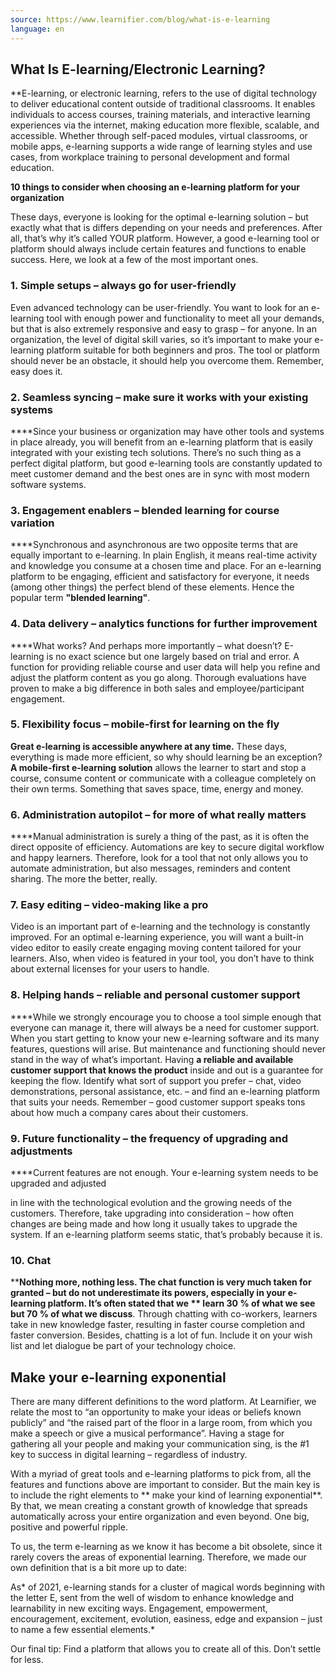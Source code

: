 ```yaml
---
source: https://www.learnifier.com/blog/what-is-e-learning
language: en
---
```


## **What Is E-learning/Electronic Learning?**

**E-learning, or electronic learning, refers to the use of digital technology to deliver educational content outside of traditional classrooms. It enables individuals to access courses, training materials, and interactive learning experiences via the internet, making education more flexible, scalable, and accessible. Whether through self-paced modules, virtual classrooms, or mobile apps, e-learning supports a wide range of learning styles and use cases, from workplace training to personal development and formal education.

**10 things to consider when choosing an e-learning platform for your organization**

These days, everyone is looking for the optimal e-learning solution – but exactly what that is differs depending on your needs and preferences. After all, that’s why it’s called YOUR platform. However, a good e-learning tool or platform should always include certain features and functions to enable success. Here, we look at a few of the most important ones.

### **1. Simple setups – always go for user-friendly**

Even advanced technology can be user-friendly. You want to look for an e-learning tool with enough power and functionality to meet all your demands, but that is also extremely responsive and easy to grasp – for anyone. In an organization, the level of digital skill varies, so it’s important to make your e-learning platform suitable for both beginners and pros. The tool or platform should never be an obstacle, it should help you overcome them. Remember, easy does it.

### **2. Seamless syncing – make sure it works with your existing systems**

****Since your business or organization may have other tools and systems in place already, you will benefit from an e-learning platform that is easily integrated with your existing tech solutions. There’s no such thing as a perfect digital platform, but good e-learning tools are constantly updated to meet customer demand and the best ones are in sync with most modern software systems.

### **3. Engagement enablers – blended learning for course variation**

****Synchronous and asynchronous are two opposite terms that are equally important to e-learning. In plain English, it means real-time activity and knowledge you consume at a chosen time and place. For an e-learning platform to be engaging, efficient and satisfactory for everyone, it needs (among other things) the perfect blend of these elements. Hence the popular term **"****blended learning****"**.

### **4. Data delivery – analytics functions for further improvement**

****What works? And perhaps more importantly – what doesn’t? E-learning is no exact science but one largely based on trial and error. A function for providing reliable course and user data will help you refine and adjust the platform content as you go along. Thorough evaluations have proven to make a big difference in both sales and employee/participant engagement.

### **5. Flexibility focus – mobile-first for learning on the fly**

**Great e-learning is accessible anywhere at any time.** These days, everything is made more efficient, so why should learning be an exception? **A mobile-first e-learning solution** allows the learner to start and stop a course, consume content or communicate with a colleague completely on their own terms. Something that saves space, time, energy and money.

### **6. Administration autopilot – for more of what really matters**

****Manual administration is surely a thing of the past, as it is often the direct opposite of efficiency. Automations are key to secure digital workflow and happy learners. Therefore, look for a tool that not only allows you to automate administration, but also messages, reminders and content sharing. The more the better, really.

### **7. Easy editing – video-making like a pro**

Video is an important part of e-learning and the technology is constantly improved. For an optimal e-learning experience, you will want a built-in video editor to easily create engaging moving content tailored for your learners. Also, when video is featured in your tool, you don’t have to think about external licenses for your users to handle.

### **8. Helping hands – reliable and personal customer support**

****While we strongly encourage you to choose a tool simple enough that everyone can manage it, there will always be a need for customer support. When you start getting to know your new e-learning software and its many features, questions will arise. But maintenance and functioning should never stand in the way of what’s important. Having **a reliable and available customer support that knows the product** inside and out is a guarantee for keeping the flow. Identify what sort of support you prefer – chat, video demonstrations, personal assistance, etc. – and find an e-learning platform that suits your needs. Remember – good customer support speaks tons about how much a company cares about their customers.

### **9. Future functionality – the frequency of upgrading and adjustments**

****Current features are not enough. Your e-learning system needs to be upgraded and adjusted

in line with the technological evolution and the growing needs of the customers. Therefore, take upgrading into consideration – how often changes are being made and how long it usually takes to upgrade the system. If an e-learning platform seems static, that’s probably because it is.

### **10. Chat**

****Nothing more, nothing less. The chat function is very much taken for granted – but do not underestimate its powers, especially in your e-learning platform. It’s often stated that we ** learn 30 % of what we see but 70 % of what we discuss**. Through chatting with co-workers, learners take in new knowledge faster, resulting in faster course completion and faster conversion. Besides, chatting is a lot of fun. Include it on your wish list and let dialogue be part of your technology choice.

## **Make your e-learning exponential**

There are many different definitions to the word platform. At Learnifier, we relate the most to “an opportunity to make your ideas or beliefs known publicly” and “the raised part of the floor in a large room, from which you make a speech or give a musical performance”. Having a stage for gathering all your people and making your communication sing, is the #1 key to success in digital learning – regardless of industry.

With a myriad of great tools and e-learning platforms to pick from, all the features and functions above are important to consider. But the main key is to include the right elements to ** make your kind of learning exponential**. By that, we mean creating a constant growth of knowledge that spreads automatically across your entire organization and even beyond. One big, positive and powerful ripple.

To us, the term e-learning as we know it has become a bit obsolete, since it rarely covers the areas of exponential learning. Therefore, we made our own definition that is a bit more up to date:

As* of 2021, e-learning stands for a cluster of magical words beginning with the letter E, sent from the well of wisdom to enhance knowledge and learnability in new exciting ways. Engagement, empowerment, encouragement, excitement, evolution, easiness, edge and expansion – just to name a few essential elements.*

Our final tip: Find a platform that allows you to create all of this. Don’t settle for less.
